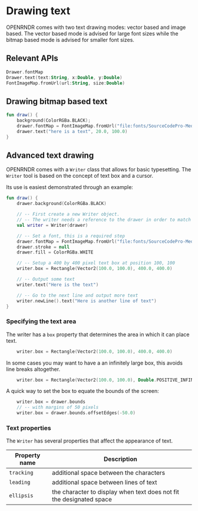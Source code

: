 # Drawing text #
OPENRNDR comes with two text drawing modes: vector based and image based. The vector based mode is advised for large font sizes while the bitmap based mode is advised for smaller font sizes.

## Relevant APIs ##
```kotlin
Drawer.fontMap
Drawer.text(text:String, x:Double, y:Double)
FontImageMap.fromUrl(url:String, size:Double)
```

## Drawing bitmap based text ##

```kotlin
fun draw() {
    background(ColorRGBa.BLACK);
    drawer.fontMap = FontImageMap.fromUrl("file:fonts/SourceCodePro-Medium.ttf", 20.0)
    drawer.text("here is a text", 20.0, 100.0)
}
```

## Advanced text drawing ##

OPENRNDR comes with a `Writer` class that allows for basic typesetting. The `Writer` tool is based on the concept of text box and a cursor. 

Its use is easiest demonstrated through an example:

```kotlin
fun draw() {
    drawer.background(ColorRGBa.BLACK)

    // -- First create a new Writer object. 
    // -- The writer needs a reference to the drawer in order to match style and transforms.
    val writer = Writer(drawer)

    // -- Set a font, this is a required step
    drawer.fontMap = FontImageMap.fromUrl("file:fonts/SourceCodePro-Medium.ttf", 20.0)
    drawer.stroke = null
    drawer.fill = ColorRGBa.WHITE

    // -- Setup a 400 by 400 pixel text box at position 100, 100
    writer.box = Rectangle(Vector2(100.0, 100.0), 400.0, 400.0)

    // -- Output some text
    writer.text("Here is the text")

    // -- Go to the next line and output more text
    writer.newLine().text("Here is another line of text")
}
```

### Specifying the text area

The writer has a `box` property that determines the area in which it can place text.

```kotlin
    writer.box = Rectangle(Vector2(100.0, 100.0), 400.0, 400.0)
```

In some cases you may want to have a an infinitely large box, this avoids line breaks altogether.

```kotlin
    writer.box = Rectangle(Vector2(100.0, 100.0), Double.POSITIVE_INFINITY, Double.POSITIVE_INFINITY)
```

A quick way to set the box to equate the bounds of the screen:

```kotlin
    writer.box = drawer.bounds
    // -- with margins of 50 pixels
    writer.box = drawer.bounds.offsetEdges(-50.0)
```

### Text properties

The `Writer` has several properties that affect the appearance of text.

| Property name      | Description |
|---------------------|-------------|
| `tracking` | additional space between the characters |
| `leading`   | additional space between lines of text |
| `ellipsis`   | the character to display when text does not fit the designated space|
